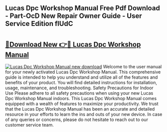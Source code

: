 ## Lucas Dpc Workshop Manual Free Pdf Download - Part-OcD New Repair Owner Guide - User Service Edition flUdC

# <h2><a href="http://bc56406.oget.top/?id=Lucas+Dpc+Workshop+Manual">🔗Download New 👉🔴 Lucas Dpc Workshop Manual</a></h2>

[![Lucas Dpc Workshop Manual new download](https://i.imgur.com/5g1atiW.png)](http://bc56406.oget.top/?id=Lucas+Dpc+Workshop+Manual)
Welcome to the user manual for your newly activated Lucas Dpc Workshop Manual. This comprehensive guide is intended to help you understand and utilize all of the features and benefits of your product. You will find detailed instructions for installation, usage, maintenance, and troubleshooting. Safety Precautions for Indoor Use Please adhere to all safety precautions when using your new Lucas Dpc Workshop Manual indoors. This Lucas Dpc Workshop Manual comes equipped with a wealth of features to maximize your productivity. We trust that the Lucas Dpc Workshop Manual has been an accurate and detailed resource in your efforts to learn the ins and outs of your new device. In case of any queries or concerns, please do not hesitate to reach out to our customer service team.
